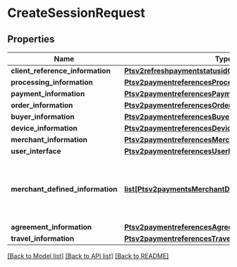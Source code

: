 # CreateSessionRequest

## Properties
Name | Type | Description | Notes
------------ | ------------- | ------------- | -------------
**client_reference_information** | [**Ptsv2refreshpaymentstatusidClientReferenceInformation**](Ptsv2refreshpaymentstatusidClientReferenceInformation.md) |  | [optional] 
**processing_information** | [**Ptsv2paymentreferencesProcessingInformation**](Ptsv2paymentreferencesProcessingInformation.md) |  | [optional] 
**payment_information** | [**Ptsv2paymentreferencesPaymentInformation**](Ptsv2paymentreferencesPaymentInformation.md) |  | [optional] 
**order_information** | [**Ptsv2paymentreferencesOrderInformation**](Ptsv2paymentreferencesOrderInformation.md) |  | [optional] 
**buyer_information** | [**Ptsv2paymentreferencesBuyerInformation**](Ptsv2paymentreferencesBuyerInformation.md) |  | [optional] 
**device_information** | [**Ptsv2paymentreferencesDeviceInformation**](Ptsv2paymentreferencesDeviceInformation.md) |  | [optional] 
**merchant_information** | [**Ptsv2paymentreferencesMerchantInformation**](Ptsv2paymentreferencesMerchantInformation.md) |  | [optional] 
**user_interface** | [**Ptsv2paymentreferencesUserInterface**](Ptsv2paymentreferencesUserInterface.md) |  | [optional] 
**merchant_defined_information** | [**list[Ptsv2paymentsMerchantDefinedInformation]**](Ptsv2paymentsMerchantDefinedInformation.md) | The object containing the custom data that the merchant defines.  | [optional] 
**agreement_information** | [**Ptsv2paymentreferencesAgreementInformation**](Ptsv2paymentreferencesAgreementInformation.md) |  | [optional] 
**travel_information** | [**Ptsv2paymentreferencesTravelInformation**](Ptsv2paymentreferencesTravelInformation.md) |  | [optional] 

[[Back to Model list]](../README.md#documentation-for-models) [[Back to API list]](../README.md#documentation-for-api-endpoints) [[Back to README]](../README.md)


